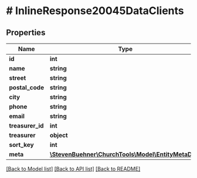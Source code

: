 # # InlineResponse20045DataClients

## Properties

Name | Type | Description | Notes
------------ | ------------- | ------------- | -------------
**id** | **int** |  | [optional]
**name** | **string** |  | [optional]
**street** | **string** |  | [optional]
**postal_code** | **string** |  | [optional]
**city** | **string** |  | [optional]
**phone** | **string** |  | [optional]
**email** | **string** |  | [optional]
**treasurer_id** | **int** | Person ID | [optional]
**treasurer** | **object** | PersonDomainObject | [optional]
**sort_key** | **int** |  | [optional]
**meta** | [**\StevenBuehner\ChurchTools\Model\EntityMetaData**](EntityMetaData.md) |  | [optional]

[[Back to Model list]](../../README.md#models) [[Back to API list]](../../README.md#endpoints) [[Back to README]](../../README.md)
